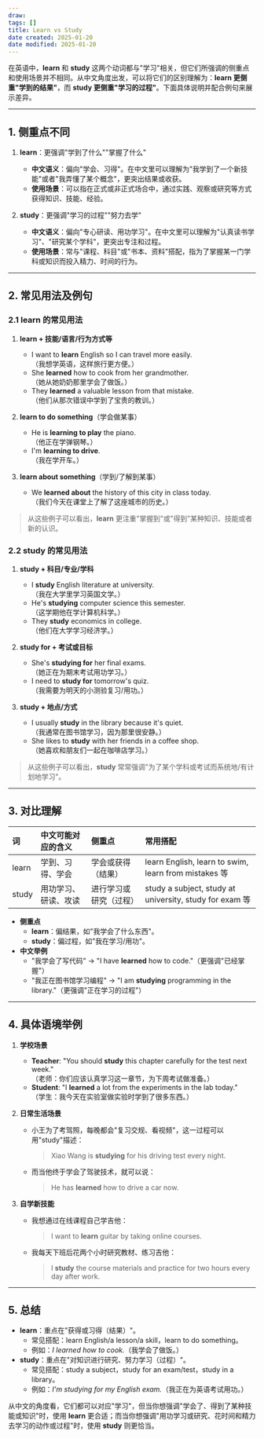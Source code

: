 ```yaml
---
draw:
tags: []
title: Learn vs Study
date created: 2025-01-20
date modified: 2025-01-20
---
```


在英语中，**learn** 和 **study** 这两个动词都与"学习"相关，但它们所强调的侧重点和使用场景并不相同。从中文角度出发，可以将它们的区别理解为：**learn 更侧重"学到的结果"**，而 **study 更侧重"学习的过程"**。下面具体说明并配合例句来展示差异。

---

## 1. 侧重点不同

1. **learn**：更强调"学到了什么""掌握了什么"  
   - **中文语义**：偏向"学会、习得"。在中文里可以理解为"我学到了一个新技能"或者"我弄懂了某个概念"，更突出结果或收获。
   - **使用场景**：可以指在正式或非正式场合中，通过实践、观察或研究等方式获得知识、技能、经验。

2. **study**：更强调"学习的过程""努力去学"  
   - **中文语义**：偏向"专心研读、用功学习"。在中文里可以理解为"认真读书学习"、"研究某个学科"，更突出专注和过程。
   - **使用场景**：常与"课程、科目"或"书本、资料"搭配，指为了掌握某一门学科或知识而投入精力、时间的行为。

---

## 2. 常见用法及例句

### 2.1 learn 的常见用法

1. **learn + 技能/语言/行为方式等**  
   - I want to **learn** English so I can travel more easily.  
（我想学英语，这样旅行更方便。）
   - She **learned** how to cook from her grandmother.  
（她从她奶奶那里学会了做饭。）
   - They **learned** a valuable lesson from that mistake.  
（他们从那次错误中学到了宝贵的教训。）

2. **learn to do something**（学会做某事）
   - He is **learning to play** the piano.  
（他正在学弹钢琴。）
   - I'm **learning to drive**.  
（我在学开车。）

3. **learn about something**（学到/了解到某事）
   - We **learned about** the history of this city in class today.  
（我们今天在课堂上了解了这座城市的历史。）

> 从这些例子可以看出，**learn** 更注重"掌握到"或"得到"某种知识、技能或者新的认识。

### 2.2 study 的常见用法

1. **study + 科目/专业/学科**  
   - I **study** English literature at university.  
（我在大学里学习英国文学。）
   - He's **studying** computer science this semester.  
（这学期他在学计算机科学。）
   - They **study** economics in college.  
（他们在大学学习经济学。）

2. **study for + 考试或目标**  
   - She's **studying for** her final exams.  
（她正在为期末考试用功学习。）
   - I need to **study for** tomorrow's quiz.  
（我需要为明天的小测验复习/用功。）

3. **study + 地点/方式**  
   - I usually **study** in the library because it's quiet.  
（我通常在图书馆学习，因为那里很安静。）
   - She likes to **study** with her friends in a coffee shop.  
（她喜欢和朋友们一起在咖啡店学习。）

> 从这些例子可以看出，**study** 常常强调"为了某个学科或考试而系统地/有计划地学习"。

---

## 3. 对比理解

| 词   | 中文可能对应的含义    | 侧重点                 | 常用搭配                         |
|:-----|:---------------------|:----------------------|:---------------------------------|
| learn  | 学到、习得、学会     | 学会或获得（结果）       | learn English, learn to swim, learn from mistakes 等 |
| study  | 用功学习、研读、攻读 | 进行学习或研究（过程）    | study a subject, study at university, study for exam 等 |

- **侧重点**  
  - **learn**：偏结果，如"我学会了什么东西"。
  - **study**：偏过程，如"我在学习/用功"。
- **中文举例**  
  - "我学会了写代码" → "I have **learned** how to code."（更强调"已经掌握"）
  - "我正在图书馆学习编程" → "I am **studying** programming in the library."（更强调"正在学习的过程"）

---

## 4. 具体语境举例

1. **学校场景**  
   - **Teacher**: "You should **study** this chapter carefully for the test next week."  
（老师：你们应该认真学习这一章节，为下周考试做准备。）
   - **Student**: "I **learned** a lot from the experiments in the lab today."  
（学生：我今天在实验室做实验时学到了很多东西。）

2. **日常生活场景**  
   - 小王为了考驾照，每晚都会"复习交规、看视频"，这一过程可以用"study"描述：

     > Xiao Wang is **studying** for his driving test every night.  

   - 而当他终于学会了驾驶技术，就可以说：

     > He has **learned** how to drive a car now.  

3. **自学新技能**  
   - 我想通过在线课程自己学吉他：

     > I want to **learn** guitar by taking online courses.  

   - 我每天下班后花两个小时研究教材、练习吉他：

     > I **study** the course materials and practice for two hours every day after work.  

---

## 5. 总结

- **learn**：重点在"获得或习得（结果）"。
  - 常见搭配：learn English/a lesson/a skill，learn to do something。
  - 例如：*I learned how to cook.*（我学会了做饭。）
- **study**：重点在"对知识进行研究、努力学习（过程）"。
  - 常见搭配：study a subject，study for an exam/test，study in a library。
  - 例如：*I'm studying for my English exam.*（我正在为英语考试用功。）

从中文的角度看，它们都可以对应"学习"，但当你想强调"学会了、得到了某种技能或知识"时，使用 **learn** 更合适；而当你想强调"用功学习或研究、花时间和精力去学习的动作或过程"时，使用 **study** 则更恰当。

